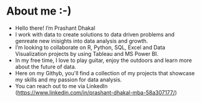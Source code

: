 # About me :-)

- Hello there! I’m Prashant Dhakal
- I work with data to create solutions to data driven problems and genreate new inisights into data analysis and growth.
- I’m looking to collaborate on R, Python, SQL, Excel and Data Visualization projects by using Tableau and MS Power BI. 
- In my free time, I love to play guitar, enjoy the outdoors and learn more about the future of data.
- Here on my Githyb, you'll find a collection of my projects that showcase my skills and my passion for data analysis.
- You can reach out to me via LinkedIn (https://www.linkedin.com/in/prashant-dhakal-mba-58a307177/)
